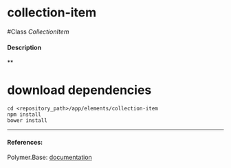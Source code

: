 collection-item
=========


#Class
*CollectionItem*

#### Description
**

# download dependencies
```
cd <repository_path>/app/elements/collection-item
npm install
bower install
```

____________
#### References:
Polymer.Base: [documentation](http://polymer.github.io/polymer/)



